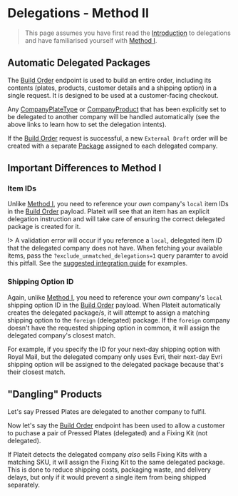 # Delegations - Method II

> This page assumes you have first read the [Introduction](/delegations/introduction.md) to delegations and have familiarised yourself with [Method I](/delegations/method-01.md).

## Automatic Delegated Packages

The [Build Order](/actions/build-order.md) endpoint is used to build an entire order, including its contents (plates, products, customer details and a shipping option) in a single request. It is designed to be used at a customer-facing checkout.

Any [CompanyPlateType](/objects/company-plate-type.md) or [CompanyProduct](/objects/company-product.md) that has been explicitly set to be delegated to another company will be handled automatically (see the above links to learn how to set the delegation intents).

If the [Build Order](/actions/build-order.md) request is successful, a new `External Draft` order will be created with a separate [Package](/objects/order-package.md) assigned to each delegated company.

## Important Differences to Method I

### Item IDs

Unlike [Method I](/delegations/method-01.md), you need to reference your *own* company's `local` item IDs in the [Build Order](/actions/build-order.md) payload. Plateit will see that an item has an explicit delegation instruction and will take care of ensuring the correct delegated package is created for it.

!> A validation error will occur if you reference a `local`, delegated item ID that the delegated company does not have. When fetching your available items, pass the `?exclude_unmatched_delegations=1` query paramter to avoid this pitfall. See the [suggested integration guide](/fundamentals/suggested-integration.md) for examples.

### Shipping Option ID

Again, unlike [Method I](/delegations/method-01.md), you need to reference your *own* company's `local` shipping option ID in the [Build Order](/actions/build-order.md) payload. When Plateit automatically creates the delegated package/s, it will attempt to assign a matching shipping option to the `foreign` (delegated) package. If the `foreign` company doesn't have the requested shipping option in common, it will assign the delegated company's closest match.

For example, if you specify the ID for your next-day shipping option with Royal Mail, but the delegated company only uses Evri, their next-day Evri shipping option will be assigned to the delegated package because that's their closest match.

## "Dangling" Products

Let's say Pressed Plates are delegated to another company to fulfil.

Now let's say the [Build Order](/actions/build-order.md) endpoint has been used to allow a customer to puchase a pair of Pressed Plates (delegated) and a Fixing Kit (not delegated).

If Plateit detects the delegated company *also* sells Fixing Kits with a matching SKU, it will assign the Fixing Kit to the same delegated package. This is done to reduce shipping costs, packaging waste, and delivery delays, but only if it would prevent a single item from being shipped separately.